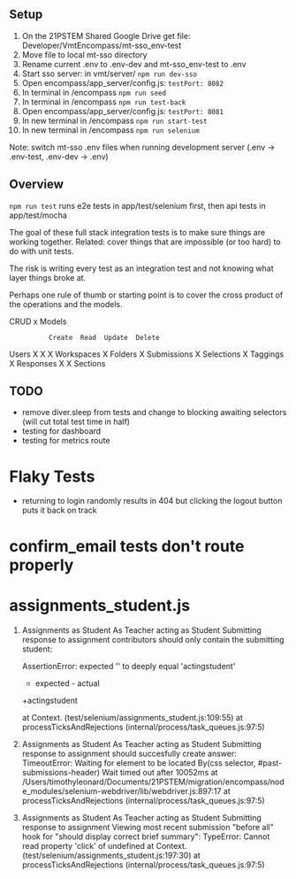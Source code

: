 ## Setup

1. On the 21PSTEM Shared Google Drive get file: Developer/VmtEncompass/mt-sso_env-test
2. Move file to local mt-sso directory
3. Rename current .env to .env-dev and mt-sso_env-test to .env
4. Start sso server: in vmt/server/ `npm run dev-sso` 
5. Open encompass/app_server/config.js: `testPort: 8082`
7. In terminal in /encompass `npm run seed`
8. In terminal in /encompass `npm run test-back`
9. Open encompass/app_server/config.js: `testPort: 8081`
10. In new terminal in /encompass `npm run start-test`
11. In new terminal in /encompass `npm run selenium`

Note: switch mt-sso .env files when running development server (.env -> .env-test, .env-dev -> .env)

## Overview

`npm run test` runs e2e tests in app/test/selenium first, then api tests in app/test/mocha

The goal of these full stack integration tests is to make sure things are working together.  Related: cover things that are impossible (or too hard) to do with unit tests.

The risk is writing every test as an integration test and not knowing what layer things broke at.

Perhaps one rule of thumb or starting point is to cover the cross product of the operations and the models.

CRUD x Models

              Create  Read  Update  Delete
Users            X    X       X
Workspaces            X
Folders               X
Submissions           X
Selections            X
Taggings              X
Responses        X    X
Sections

## TODO
- remove diver.sleep from tests and change to blocking awaiting selectors (will cut total test time in half)
- testing for dashboard
- testing for metrics route

# Flaky Tests
- returning to login randomly results in 404 but clicking the logout button puts it back on track

# confirm_email tests don't route properly

# assignments_student.js
  1) Assignments as Student
       As Teacher acting as Student
         Submitting response to assignment
           contributors should only contain the submitting student:

      AssertionError: expected '' to deeply equal 'actingstudent'
      + expected - actual

      +actingstudent
      
      at Context.<anonymous> (test/selenium/assignments_student.js:109:55)
      at processTicksAndRejections (internal/process/task_queues.js:97:5)

  2) Assignments as Student
       As Teacher acting as Student
         Submitting response to assignment
           should succesfully create answer:
     TimeoutError: Waiting for element to be located By(css selector, #past-submissions-header)
Wait timed out after 10052ms
      at /Users/timothyleonard/Documents/21PSTEM/migration/encompass/node_modules/selenium-webdriver/lib/webdriver.js:897:17
      at processTicksAndRejections (internal/process/task_queues.js:97:5)

  3) Assignments as Student
       As Teacher acting as Student
         Submitting response to assignment
           Viewing most recent submission
             "before all" hook for "should display correct brief summary":
     TypeError: Cannot read property 'click' of undefined
      at Context.<anonymous> (test/selenium/assignments_student.js:197:30)
      at processTicksAndRejections (internal/process/task_queues.js:97:5)